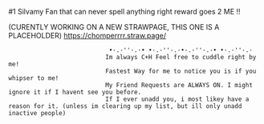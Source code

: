 #1 Silvamy Fan that can never spell anything right reward goes 2 ME !!

(CURENTLY WORKING ON A NEW STRAWPAGE, THIS ONE IS A PLACEHOLDER) https://chomperrrr.straw.page/


    




                  


    


                                •·.·''·.·• •·.·''·.·•·.·''·.·• •·.·''·.·
                               Im always C+H Feel free to cuddle right by me!
                               Fastest Way for me to notice you is if you whipser to me! 
                               My Friend Requests are ALWAYS ON. I might ignore it if I havent see you before.
                               If I ever unadd you, i most likey have a reason for it. (unless im clearing up my list, but ill only unadd inactive people)
